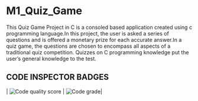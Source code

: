 # M1_Quiz_Game

   This Quiz Game Project in C is a consoled based application created using c programming language.In this project, the user is asked a series of questions and is offered a monetary prize for each accurate answer.In a quiz game, the questions are chosen to encompass all aspects of a traditional quiz competition. Quizzes on C programming knowledge put the user’s general knowledge to the test.
   
## CODE INSPECTOR BADGES

| ![Code quality score](https://api.codiga.io/project/29971/score/svg) | ![Code grade](https://api.codiga.io/project/29971/status/svg )|
